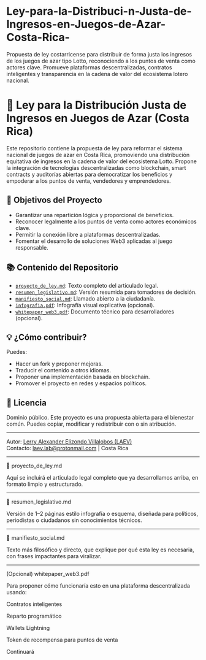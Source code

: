 # Ley-para-la-Distribuci-n-Justa-de-Ingresos-en-Juegos-de-Azar-Costa-Rica-
Propuesta de ley costarricense para distribuir de forma justa los ingresos de los juegos de azar tipo Lotto, reconociendo a los puntos de venta como actores clave. Promueve plataformas descentralizadas, contratos inteligentes y transparencia en la cadena de valor del ecosistema lotero nacional.

# 🧾 Ley para la Distribución Justa de Ingresos en Juegos de Azar (Costa Rica)

Este repositorio contiene la propuesta de ley para reformar el sistema nacional de juegos de azar en Costa Rica, promoviendo una distribución equitativa de ingresos en la cadena de valor del ecosistema Lotto. Propone la integración de tecnologías descentralizadas como blockchain, smart contracts y auditorías abiertas para democratizar los beneficios y empoderar a los puntos de venta, vendedores y emprendedores.

## 📌 Objetivos del Proyecto

- Garantizar una repartición lógica y proporcional de beneficios.
- Reconocer legalmente a los puntos de venta como actores económicos clave.
- Permitir la conexión libre a plataformas descentralizadas.
- Fomentar el desarrollo de soluciones Web3 aplicadas al juego responsable.

## 📚 Contenido del Repositorio

- [`proyecto_de_ley.md`](./proyecto_de_ley.md): Texto completo del articulado legal.
- [`resumen_legislativo.md`](./resumen_legislativo.md): Versión resumida para tomadores de decisión.
- [`manifiesto_social.md`](./manifiesto_social.md): Llamado abierto a la ciudadanía.
- [`infografia.pdf`](./infografia.pdf): Infografía visual explicativa (opcional).
- [`whitepaper_web3.pdf`](./whitepaper_web3.pdf): Documento técnico para desarrolladores (opcional).

## 💡 ¿Cómo contribuir?

Puedes:

- Hacer un fork y proponer mejoras.
- Traducir el contenido a otros idiomas.
- Proponer una implementación basada en blockchain.
- Promover el proyecto en redes y espacios políticos.

## 🚀 Licencia

Dominio público. Este proyecto es una propuesta abierta para el bienestar común. Puedes copiar, modificar y redistribuir con o sin atribución.

---

Autor: [Lerry Alexander Elizondo Villalobos (LAEV)](https://github.com/lerryalexanderelizondo)  
Contacto: laev.lab@protonmail.com | Costa Rica


---

📄 proyecto_de_ley.md

Aquí se incluirá el articulado legal completo que ya desarrollamos arriba, en formato limpio y estructurado.


---

📄 resumen_legislativo.md

Versión de 1–2 páginas estilo infografía o esquema, diseñada para políticos, periodistas o ciudadanos sin conocimientos técnicos.


---

📄 manifiesto_social.md

Texto más filosófico y directo, que explique por qué esta ley es necesaria, con frases impactantes para viralizar.


---

(Opcional) whitepaper_web3.pdf

Para proponer cómo funcionaría esto en una plataforma descentralizada usando:

Contratos inteligentes

Reparto programático

Wallets Lightning

Token de recompensa para puntos de venta

Continuará    

